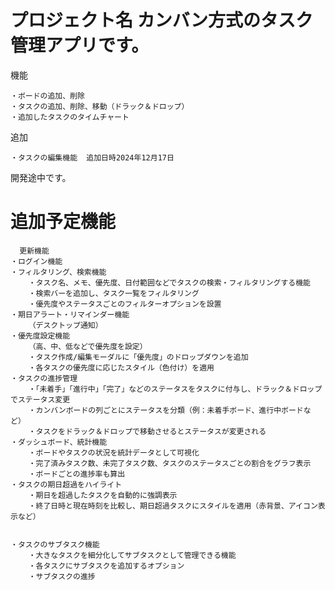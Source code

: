 # プロジェクト名  カンバン方式のタスク管理アプリです。
  機能
  
    ・ボードの追加、削除
    ・タスクの追加、削除、移動（ドラック＆ドロップ）
    ・追加したタスクのタイムチャート

  追加
  
    ・タスクの編集機能  追加日時2024年12月17日
    
  開発途中です。
#  追加予定機能
      更新機能
    ・ログイン機能
    ・フィルタリング、検索機能
        ・タスク名、メモ、優先度、日付範囲などでタスクの検索・フィルタリングする機能
        ・検索バーを追加し、タスク一覧をフィルタリング
        ・優先度やステータスごとのフィルターオプションを設置
    ・期日アラート・リマインダー機能
        （デスクトップ通知）
    ・優先度設定機能
        （高、中、低などで優先度を設定）
        ・タスク作成/編集モーダルに「優先度」のドロップダウンを追加
        ・各タスクの優先度に応じたスタイル（色付け）を適用
    ・タスクの進捗管理
        ・「未着手」「進行中」「完了」などのステータスをタスクに付与し、ドラック＆ドロップでステータス変更
        ・カンバンボードの列ごとにステータスを分類（例：未着手ボード、進行中ボードなど）
        ・タスクをドラック＆ドロップで移動させるとステータスが変更される
    ・ダッシュボード、統計機能
        ・ボードやタスクの状況を統計データとして可視化
        ・完了済みタスク数、未完了タスク数、タスクのステータスごとの割合をグラフ表示
        ・ボードごとの進捗率も算出
    ・タスクの期日超過をハイライト
        ・期日を超過したタスクを自動的に強調表示
        ・終了日時と現在時刻を比較し、期日超過タスクにスタイルを適用（赤背景、アイコン表示など）
        

    ・タスクのサブタスク機能
        ・大きなタスクを細分化してサブタスクとして管理できる機能
        ・各タスクにサブタスクを追加するオプション
        ・サブタスクの進捗

